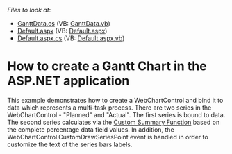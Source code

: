 <!-- default file list -->
*Files to look at*:

* [GanttData.cs](./CS/WebSite/App_Code/GanttData.cs) (VB: [GanttData.vb](./VB/WebSite/App_Code/GanttData.vb))
* [Default.aspx](./CS/WebSite/Default.aspx) (VB: [Default.aspx](./VB/WebSite/Default.aspx))
* [Default.aspx.cs](./CS/WebSite/Default.aspx.cs) (VB: [Default.aspx.vb](./VB/WebSite/Default.aspx.vb))
<!-- default file list end -->
# How to create a Gantt Chart in the ASP.NET application


<p>This example demonstrates how to create a WebChartControl and bind it to data which represents a multi-task process. There are two series in the WebChartControl - "Planned" and "Actual". The first series is bound to data. The second series calculates via the <a href="http://documentation.devexpress.com/#XtraCharts/CustomDocument4948">Custom Summary Function</a> based on the complete percentage data field values. In addition, the WebChartControl.CustomDrawSeriesPoint event is handled in order to customize the text of the series bars labels.</p>

<br/>


